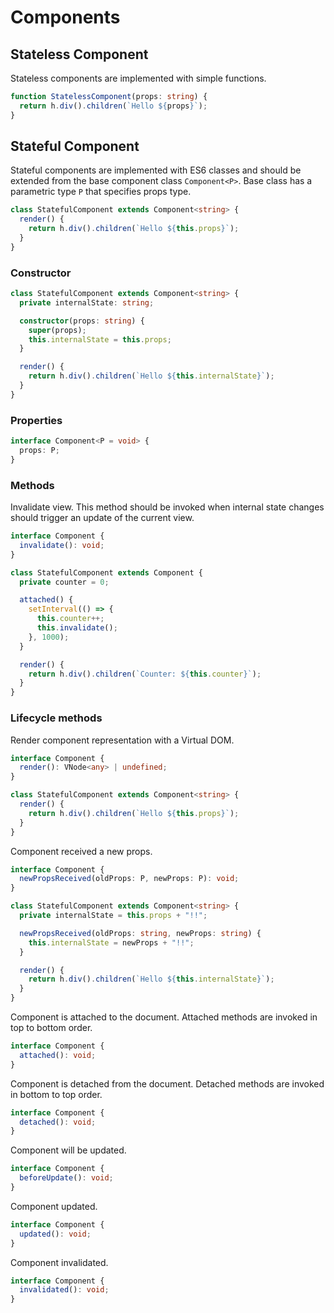 # Components

## Stateless Component

Stateless components are implemented with simple functions.

```ts
function StatelessComponent(props: string) {
  return h.div().children(`Hello ${props}`);
}
```

## Stateful Component

Stateful components are implemented with ES6 classes and should be extended from the base component class
`Component<P>`. Base class has a parametric type `P` that specifies props type.

```ts
class StatefulComponent extends Component<string> {
  render() {
    return h.div().children(`Hello ${this.props}`);
  }
}
```

### Constructor

```ts
class StatefulComponent extends Component<string> {
  private internalState: string;

  constructor(props: string) {
    super(props);
    this.internalState = this.props;
  }

  render() {
    return h.div().children(`Hello ${this.internalState}`);
  }
}
```

### Properties

```ts
interface Component<P = void> {
  props: P;
}
```

### Methods

Invalidate view. This method should be invoked when internal state changes should trigger an update of the current view.

```ts
interface Component {
  invalidate(): void;
}
```

```ts
class StatefulComponent extends Component {
  private counter = 0;

  attached() {
    setInterval(() => {
      this.counter++;
      this.invalidate();
    }, 1000);
  }

  render() {
    return h.div().children(`Counter: ${this.counter}`);
  }
}
```

### Lifecycle methods

Render component representation with a Virtual DOM.

```ts
interface Component {
  render(): VNode<any> | undefined;
}
```

```ts
class StatefulComponent extends Component<string> {
  render() {
    return h.div().children(`Hello ${this.props}`);
  }
}
```

Component received a new props.

```ts
interface Component {
  newPropsReceived(oldProps: P, newProps: P): void;
}
```

```ts
class StatefulComponent extends Component<string> {
  private internalState = this.props + "!!";

  newPropsReceived(oldProps: string, newProps: string) {
    this.internalState = newProps + "!!";
  }

  render() {
    return h.div().children(`Hello ${this.internalState}`);
  }
}
```

Component is attached to the document. Attached methods are invoked in top to bottom order.

```ts
interface Component {
  attached(): void;
}
```

Component is detached from the document. Detached methods are invoked in bottom to top order.

```ts
interface Component {
  detached(): void;
}
```

Component will be updated.

```ts
interface Component {
  beforeUpdate(): void;
}
```

Component updated.

```ts
interface Component {
  updated(): void;
}
```

Component invalidated.

```ts
interface Component {
  invalidated(): void;
}
```
